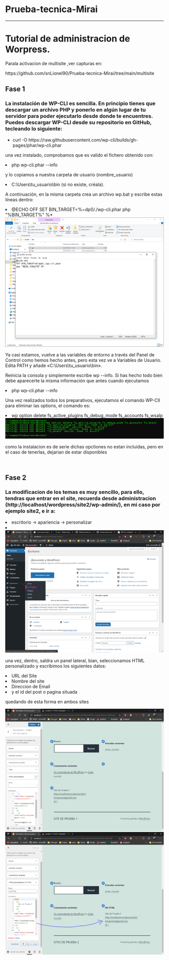 # Prueba-tecnica-Mirai
-----------------------
<h1>Tutorial de administracion de Worpress.</h1>
<p>Parala activacion de multisite ,ver capturas en:<p>
 https://github.com/snLionel90/Prueba-tecnica-Mirai/tree/main/multisite
  <br>
<h2>Fase 1</h2>
<h3>La instalación de WP-CLI es sencilla. En principio tienes que descargar un archivo PHP y ponerlo en algún lugar de tu servidor para poder ejecutarlo desde donde te encuentres. Puedes descargar WP-CLI desde su repositorio en GitHub, tecleando lo siguiente:</h3>
<ul>
  <li>curl -O https://raw.githubusercontent.com/wp-cli/builds/gh-pages/phar/wp-cli.phar</li> 
 </ul>
<p> una vez instalado, comprobamos que es valido el fichero obtenido con:</p>
<li>php wp-cli.phar --info </li>
<p>y lo copiamos a nuestra carpeta de usuario (nombre_usuario)</p>
<li>C:\Users\tu_usuario\bin (si no existe, créala).</li>
<p>A continuación, en la misma carpeta crea un archivo wp.bat y escribe estas líneas dentro:</p>

<li>@ECHO OFF
SET BIN_TARGET=%~dp0/./wp-cli.phar
php "%BIN_TARGET%" %*</li>

<img src="wpcli/Captura2.PNG" alt="My cool logo"/>

<p>Ya casi estamos, vuelve a las variables de entorno a través del Panel de Control como hemos hecho antes, pero esta vez ve a Variables de Usuario. Edita PATH y añade «C:\Users\tu_usuario\bin».<p>

<p>Reinicia la consola y simplemente escribe wp --info. Si has hecho todo bien debe aparecerte la misma información que antes cuando ejecutamos </p>
<li>php wp-cli.phar --info</li>

<p> Una vez realizados todos los preparativos, ejecutamos el comando WP-ClI para eliminar las options, el comando es:<p>
  <li>wp option delete fs_active_plugins fs_debug_mode fs_accounts fs_wsalp</li>
 <img src="wpcli/Captura.PNG" alt="My cool logo"/>
  <br>
  <p> como la instalacion es de serie dichas opctiones no estan incluidas, pero en el caso de tenerlas, dejarian de estar disponibles</p>
  <br>
  <h2>Fase 2</h2>
  <h3>La modificacion de los temas es muy sencillo, para ello, tendras que entrar en el site, recuerda desde administracion (http://localhost/wordpress/site2/wp-admin/), en mi caso por ejemplo site2, e ir a:</h3>
  <li>escritorio -> apariencia -> personalizar<li>
   <img src="foter/Captura0.PNG" alt="My cool logo"/>
  <p> una vez, dentro, saldra un panel lateral, bian, seleccionamos HTML personalizado y escribimos los siguientes datos:<p>
  <li>URL del Site</li>
  <li>Nombre del site</li>
  <li>Direccion de Email</li>
  <li>y el id del post o pagina situada</li>
  <p> quedando de esta forma en ambos sites<p>
  <img src="foter/CapturaSite1.PNG" alt="My cool logo"/>
  <img src="foter/CapturaSite2.PNG" alt="My cool logo"/>
  
  
